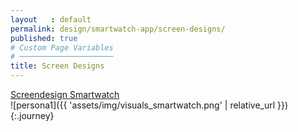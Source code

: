 ```yaml
---
layout   : default
permalink: design/smartwatch-app/screen-designs/
published: true
# Custom Page Variables
# ─────────────────────
title: Screen Designs
---
```


<a href="https://xd.adobe.com/view/8bd004cf-6b44-4bc7-4d8f-6cdc1fac8779-fde1/?fullscreen" target="_parent" class="btn btn-primary">Screendesign Smartwatch</a><br>
![persona1]({{ 'assets/img/visuals_smartwatch.png' | relative_url }}){:.journey}